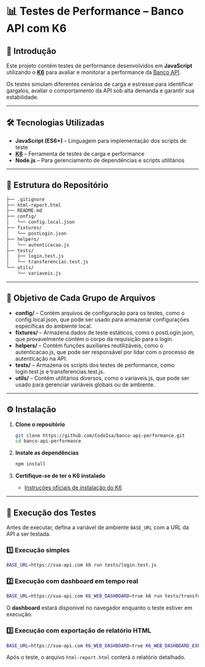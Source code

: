 # 📊 Testes de Performance – Banco API com K6

## 📌 Introdução
Este projeto contém testes de performance desenvolvidos em **JavaScript** utilizando o **[K6](https://k6.io/)** para avaliar e monitorar a performance da [Banco API](https://github.com/CodeIsa/banco-api).  

Os testes simulam diferentes cenários de carga e estresse para identificar gargalos, avaliar o comportamento da API sob alta demanda e garantir sua estabilidade.

---

## 🛠 Tecnologias Utilizadas
- **JavaScript (ES6+)** – Linguagem para implementação dos scripts de teste
- **[K6](https://k6.io/)** – Ferramenta de testes de carga e performance
- **Node.js** – Para gerenciamento de dependências e scripts utilitários

---

## 📂 Estrutura do Repositório
```bash
├── .gitignore
├── html-report.html
├── README.md
├── config/
│   └── config.local.json
├── fixtures/
│   └── postLogin.json
├── helpers/
│   └── autenticacao.js
├── tests/
│   ├── login.test.js
│   └── transferencias.test.js
└── utils/
    └── variaveis.js
```

---

## 🎯 Objetivo de Cada Grupo de Arquivos
- **config/** – Contém arquivos de configuração para os testes, como o config.local.json, que pode ser usado para armazenar configurações específicas do ambiente local.
- **fixtures/** – Armazena dados de teste estáticos, como o postLogin.json, que provavelmente contém o corpo da requisição para o login.
- **helpers/** – Contém funções auxiliares reutilizáveis, como o autenticacao.js, que pode ser responsável por lidar com o processo de autenticação na API.
- **tests/** – Armazena os scripts dos testes de performance, como login.test.js e transferencias.test.js.
- **utils/** – Contém utilitários diversos, como o variaveis.js, que pode ser usado para gerenciar variáveis globais ou de ambiente.

---

## ⚙️ Instalação
1. **Clone o repositório**
   ```bash
   git clone https://github.com/CodeIsa/banco-api-performance.git
   cd banco-api-performance
   ```

2. **Instale as dependências**
   ```bash
   npm install
   ```

3. **Certifique-se de ter o K6 instalado**  
   - [Instruções oficiais de instalação do K6](https://k6.io/docs/getting-started/installation/)

---

## 🚀 Execução dos Testes
Antes de executar, defina a variável de ambiente `BASE_URL` com a URL da API a ser testada.

### 1️⃣ Execução simples
```bash
BASE_URL=https://sua-api.com k6 run tests/login.test.js
```

### 2️⃣ Execução com dashboard em tempo real
```bash
BASE_URL=https://sua-api.com K6_WEB_DASHBOARD=true k6 run tests/transferencias.test.js
```
O **dashboard** estará disponível no navegador enquanto o teste estiver em execução.

### 3️⃣ Execução com exportação de relatório HTML
```bash
BASE_URL=https://sua-api.com K6_WEB_DASHBOARD=true K6_WEB_DASHBOARD_EXPORT=html-report.html k6 run tests/login.test.js
```
Após o teste, o arquivo `html-report.html` conterá o relatório detalhado.
